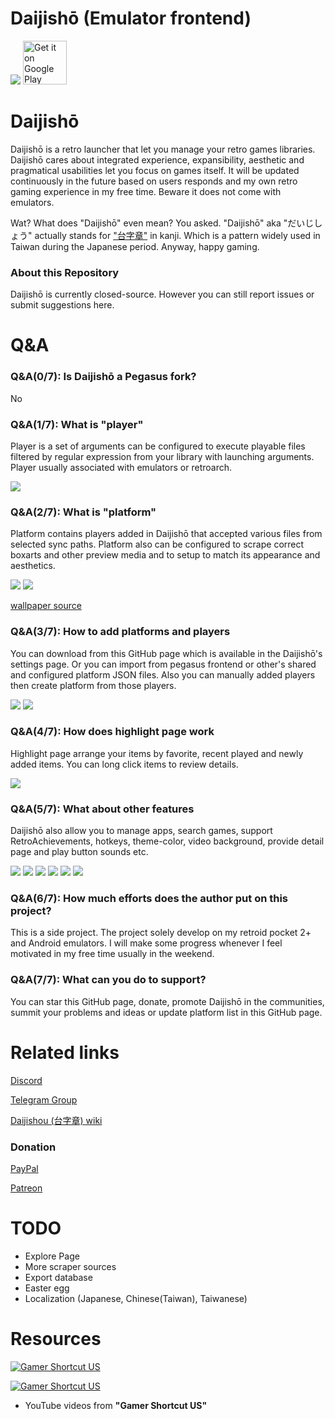 # Daijishō (Emulator frontend)
![](/imgs/cover.png)
<a href='https://play.google.com/store/apps/details?id=com.magneticchen.daijishou'><img alt='Get it on Google Play' src='https://cdn.rawgit.com/steverichey/google-play-badge-svg/master/img/en_get.svg' height='70px'/></a>

# Daijishō
Daijishō is a retro launcher that let you manage your retro games libraries. Daijishō cares about integrated experience, expansibility, aesthetic and pragmatical usabilities let you focus on games itself. It will be updated continuously in the future based on users responds and my own retro gaming experience in my free time. Beware it does not come with emulators.

Wat? What does "Daijishō" even mean? You asked. "Daijishō" aka "だいじしょう" actually stands for ["台字章"](https://zh.wikipedia.org/wiki/%E8%87%BA%E7%81%A3%E7%B8%BD%E7%9D%A3%E5%BA%9C%E6%96%87%E5%AE%98%E6%9C%8D%E8%A3%9D) in kanji. Which is a pattern widely used in Taiwan during the Japanese period. Anyway, happy gaming.

### About this Repository
Daijishō is currently closed-source. However you can still report issues or submit suggestions here.

# Q&A
### Q&A(0/7): Is Daijishō a Pegasus fork?
No
### Q&A(1/7): What is "player"
Player is a set of arguments can be configured to execute playable files filtered by regular expression from your library with launching arguments. Player usually associated with emulators or retroarch.

![](/imgs/player.png)

### Q&A(2/7): What is "platform"
Platform contains players added in Daijishō that accepted various files from selected sync paths. Platform also can be configured to scrape correct boxarts and other preview media and to setup to match its appearance and aesthetics.

![](/imgs/platform.gif)
![](/imgs/platform_n64.png)


[wallpaper source](https://cutewallpaper.org/download.php?file=/21/n64-wallpapers/Super-Smash-Bros-N64-Phone-Wallpaper-Ryanmartinproductions.com.jpg)

### Q&A(3/7): How to add platforms and players
You can download from this GitHub page which is available in the Daijishō's settings page. Or you can import from pegasus frontend or other's shared and configured platform JSON files. Also you can manually added players then create platform from those players.

![](/imgs/import_platform.png)
![](/imgs/no_platform.png)


### Q&A(4/7): How does highlight page work
Highlight page arrange your items by favorite, recent played and newly added items. You can long click items to review details.

<!-- ![](/imgs/highlight_favorite.png)
![](/imgs/highlight_recent.png) -->
![](/imgs/highlight.gif)

### Q&A(5/7): What about other features
Daijishō also allow you to manage apps, search games, support RetroAchievements, hotkeys, theme-color, video background, provide detail page and play button sounds etc.


![](/imgs/game_detail.gif)
![](/imgs/platform_library.png)
![](/imgs/apps.png)
![](/imgs/achievement_1.png)
![](/imgs/achievement_2.png)
![](/imgs/achievement_3.png)

### Q&A(6/7): How much efforts does the author put on this project?
This is a side project. The project solely develop on my retroid pocket 2+ and Android emulators. I will make some progress whenever I feel motivated in my free time usually in the weekend.

### Q&A(7/7): What can you do to support?
You can star this GitHub page, donate, promote Daijishō in the communities, summit your problems and ideas or update platform list in this GitHub page.

# Related links
<!-- [Google Play Store](https://play.google.com/store/apps/details?id=com.magneticchen.daijishou) -->

[Discord](https://discord.com/invite/nJbxdT3QQE)

[Telegram Group](https://t.me/daijishou)

[Daijishou (台字章) wiki](https://zh.wikipedia.org/wiki/%E8%87%BA%E7%81%A3%E7%B8%BD%E7%9D%A3%E5%BA%9C%E6%96%87%E5%AE%98%E6%9C%8D%E8%A3%9D)
### Donation
[PayPal](https://paypal.me/magneticchen)

[Patreon](https://www.patreon.com/magneticchen)


# TODO
- Explore Page
- More scraper sources
- Export database
- Easter egg
- Localization (Japanese, Chinese(Taiwan), Taiwanese)


# Resources
[![Gamer Shortcut US](https://img.youtube.com/vi/c2gLY5eiFWY/0.jpg)](https://www.youtube.com/watch?v=c2gLY5eiFWY)

[![Gamer Shortcut US](https://img.youtube.com/vi/MWz_x2lCVN4/0.jpg)](https://www.youtube.com/watch?v=MWz_x2lCVN4)
- YouTube videos from **"Gamer Shortcut US"**
